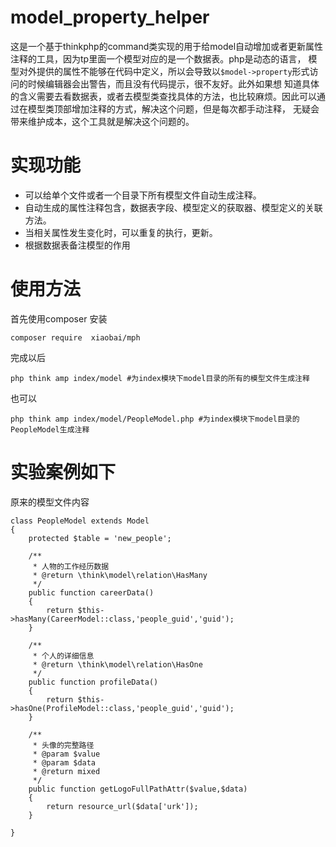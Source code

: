 # model_property_helper

这是一个基于thinkphp的command类实现的用于给model自动增加或者更新属性注释的工具，因为tp里面一个模型对应的是一个数据表。php是动态的语言，
模型对外提供的属性不能够在代码中定义，所以会导致以`$model->property`形式访问的时候编辑器会出警告，而且没有代码提示，很不友好。此外如果想
知道具体的含义需要去看数据表，或者去模型类查找具体的方法，也比较麻烦。因此可以通过在模型类顶部增加注释的方式，解决这个问题，但是每次都手动注释，
无疑会带来维护成本，这个工具就是解决这个问题的。

# 实现功能

- 可以给单个文件或者一个目录下所有模型文件自动生成注释。
- 自动生成的属性注释包含，数据表字段、模型定义的获取器、模型定义的关联方法。
- 当相关属性发生变化时，可以重复的执行，更新。
- 根据数据表备注模型的作用

# 使用方法

首先使用composer 安装
```
composer require  xiaobai/mph 
```

完成以后

```
php think amp index/model #为index模块下model目录的所有的模型文件生成注释
```
也可以
```
php think amp index/model/PeopleModel.php #为index模块下model目录的PeopleModel生成注释
```

# 实验案例如下

原来的模型文件内容

```
class PeopleModel extends Model
{
    protected $table = 'new_people';

    /**
     * 人物的工作经历数据
     * @return \think\model\relation\HasMany
     */
    public function careerData()
    {
        return $this->hasMany(CareerModel::class,'people_guid','guid');
    }

    /**
     * 个人的详细信息
     * @return \think\model\relation\HasOne
     */
    public function profileData()
    {
        return $this->hasOne(ProfileModel::class,'people_guid','guid');
    }

    /**
     * 头像的完整路径
     * @param $value
     * @param $data
     * @return mixed
     */
    public function getLogoFullPathAttr($value,$data)
    {
        return resource_url($data['urk']);
    }

}
```





